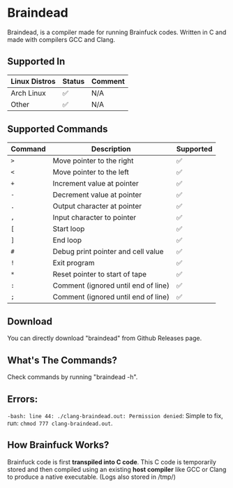 # Braindead
Braindead, is a compiler made for running Brainfuck codes. Written in C and made with compilers GCC and Clang.

## Supported In

| Linux Distros | Status   | Comment |
|---------------|----------|---------|
| Arch Linux    | ✅       | N/A     |
| Other         | ✅       | N/A     |

## Supported Commands
| Command | Description                                | Supported |
|---------|--------------------------------------------|-----------|
| `>`     | Move pointer to the right                   | ✅        |
| `<`     | Move pointer to the left                    | ✅        |
| `+`     | Increment value at pointer                  | ✅        |
| `-`     | Decrement value at pointer                  | ✅        |
| `.`     | Output character at pointer                 | ✅        |
| `,`     | Input character to pointer                  | ✅        |
| `[`     | Start loop                                  | ✅        |
| `]`     | End loop                                    | ✅        |
| `#`     | Debug print pointer and cell value         | ✅        |
| `!`     | Exit program                                | ✅        |
| `*`     | Reset pointer to start of tape             | ✅        |
| `:`     | Comment (ignored until end of line)        | ✅        |
| `;`     | Comment (ignored until end of line)        | ✅        |

## Download
You can directly download "braindead" from Github Releases page.

## What's The Commands?
Check commands by running "braindead -h".

## Errors:
`-bash: line 44: ./clang-braindead.out: Permission denied`: Simple to fix, run: `chmod 777 clang-braindead.out`.

## How Brainfuck Works?
Brainfuck code is first **transpiled into C code**. This C code is temporarily stored and then compiled using an existing **host compiler** like GCC or Clang to produce a native executable. (Logs also stored in /tmp/)
